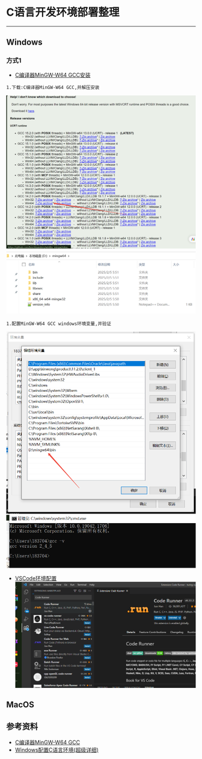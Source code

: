 
# C语言开发环境部署整理

---

## Windows
### 方式1
- [C编译器MinGW-W64 GCC安装]()
```.text
1.下载:C编译器MinGW-W64 GCC,并解压安装
```
![img](imgs/892356438576.png) </br>
![img](imgs/43546879896.png) </br>
```.text
1.配置MinGW-W64 GCC windows环境变量,并验证
```
![img](imgs/3845789687.png) </br>
![img](imgs/35743488695465.png) </br>

- [VSCode环境配置]()</br>
![img](imgs/iqyrwietuoyiuopu.png) </br>






## MacOS






## 参考资料
- [C编译器MinGW-W64 GCC](https://winlibs.com/#download-release)
- [Windows配置C语言环境(超级详细)](https://blog.csdn.net/hellow_xqs/article/details/135219180)